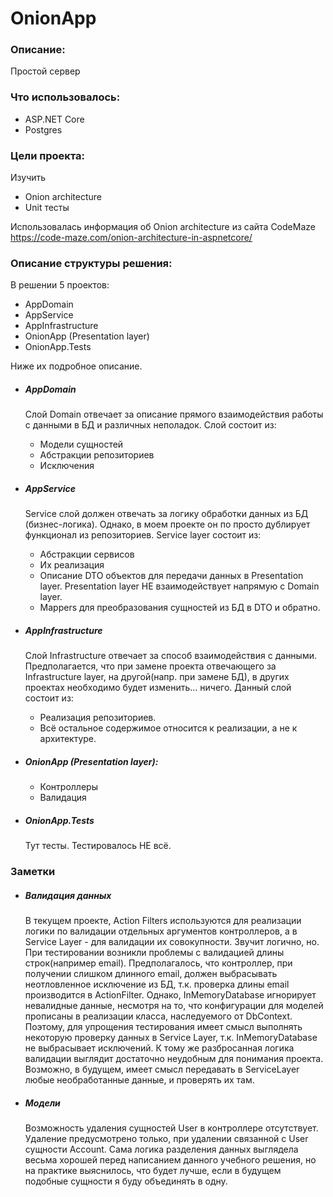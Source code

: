 # OnionApp

### Описание:
Простой сервер

### Что использовалось:
* ASP.NET Core
* Postgres

### Цели проекта:
Изучить
* Onion architecture
* Unit тесты

Использовалась информация об Onion architecture из сайта CodeMaze
https://code-maze.com/onion-architecture-in-aspnetcore/

### Описание структуры решения:
В решении 5 проектов:
* AppDomain
* AppService
* AppInfrastructure
* OnionApp (Presentation layer)
* OnionApp.Tests

Ниже их подробное описание.

* ##### AppDomain
  Слой Domain отвечает за описание прямого взаимодействия работы с данными в БД и различных неполадок.
  Слой состоит из:
  * Модели сущностей
  * Абстракции репозиториев
  * Исключения
  
* ##### AppService
  Service слой должен отвечать за логику обработки данных из БД (бизнес-логика).
  Однако, в моем проекте он по просто дублирует функционал из репозиториев.
  Service layer состоит из:
  * Абстракции сервисов
  * Их реализация
  * Описание DTO объектов для передачи данных в Presentation layer.
     Presentation layer НЕ взаимодействует напрямую с Domain layer.
  * Mappers для преобразования сущностей из БД в DTO и обратно.

* ##### AppInfrastructure
  Слой Infrastructure отвечает за способ взаимодействия с данными.
  Предполагается, что при замене проекта отвечающего за Infrastructure layer, на другой(напр. при замене БД), 
  в других проектах необходимо будет изменить... ничего.
  Данный слой состоит из:
  * Реализация репозиториев.
  * Всё остальное содержимое относится к реализации, а не к архитектуре.
  
* ##### OnionApp (Presentation layer):
  * Контроллеры
  * Валидация

* ##### OnionApp.Tests
  Тут тесты. Тестировалось НЕ всё.


 ### Заметки

* ##### Валидация данных
  В текущем проекте, Action Filters используются для реализации логики по валидации 
отдельных аргументов контроллеров, а в Service Layer - для валидации их совокупности.
Звучит логично, но.
  При тестировании возникли проблемы с валидацией длины строк(например email).
Предполагалось, что контроллер, при получении слишком длинного email, должен 
выбрасывать неотловленное исключение из БД, т.к. проверка длины email производится
в ActionFilter.
  Однако, InMemoryDatabase игнорирует невалидные данные, несмотря на то, что
конфигурации для моделей прописаны в реализации класса, наследуемого от DbContext.
Поэтому, для упрощения тестирования имеет смысл выполнять некоторую проверку данных
в Service Layer, т.к. InMemoryDatabase не выбрасывает исключений. К тому же 
разбросанная логика валидации выглядит достаточно неудобным для понимания проекта.
  Возможно, в будущем, имеет смысл передавать в ServiceLayer любые необработанные
данные, и проверять их там.

* ##### Модели
  Возможность удаления сущностей User в контроллере отсутствует.
Удаление предусмотрено только, при удалении связанной с User сущности Account.
  Сама логика разделения данных выглядела весьма хорошей перед написанием
данного учебного решения, но на практике выяснилось, что будет лучше,
если в будущем подобные сущности я буду объединять в одну.
